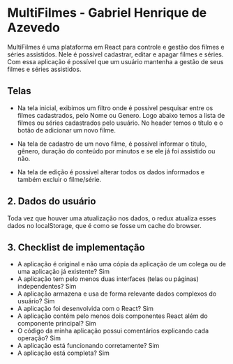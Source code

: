 # MultiFilmes - Gabriel Henrique de Azevedo

MultiFilmes é uma plataforma em React para controle e gestão dos filmes e séries assistidos. Nele é possivel cadastrar, editar e apagar filmes e séries. Com essa aplicação é possível que um usuário mantenha a gestão de seus filmes e séries assistidos.

## Telas

- Na tela inicial, exibimos um filtro onde é possivel pesquisar entre os filmes cadastrados, pelo Nome ou Genero. Logo abaixo temos a lista de filmes ou séries cadastrados pelo usuário. No header temos o título e o botão de adicionar um novo filme.

- Na tela de cadastro de um novo filme, é possível informar o titulo, gênero, duração do conteúdo por minutos e se ele já foi assistido ou não.

- Na tela de edição é possivel alterar todos os dados informados e também excluir o filme/série.

## 2. Dados do usuário

Toda vez que houver uma atualização nos dados, o redux atualiza esses dados no localStorage, que é como se fosse um cache do browser.

## 3. Checklist de implementação

- A aplicação é original e não uma cópia da aplicação de um colega ou de uma aplicação já existente? Sim
- A aplicação tem pelo menos duas interfaces (telas ou páginas) independentes? Sim
- A aplicação armazena e usa de forma relevante dados complexos do usuário? Sim
- A aplicação foi desenvolvida com o React? Sim
- A aplicação contém pelo menos dois componentes React além do componente principal? Sim
- O código da minha aplicação possui comentários explicando cada operação? Sim
- A aplicação está funcionando corretamente? Sim
- A aplicação está completa? Sim